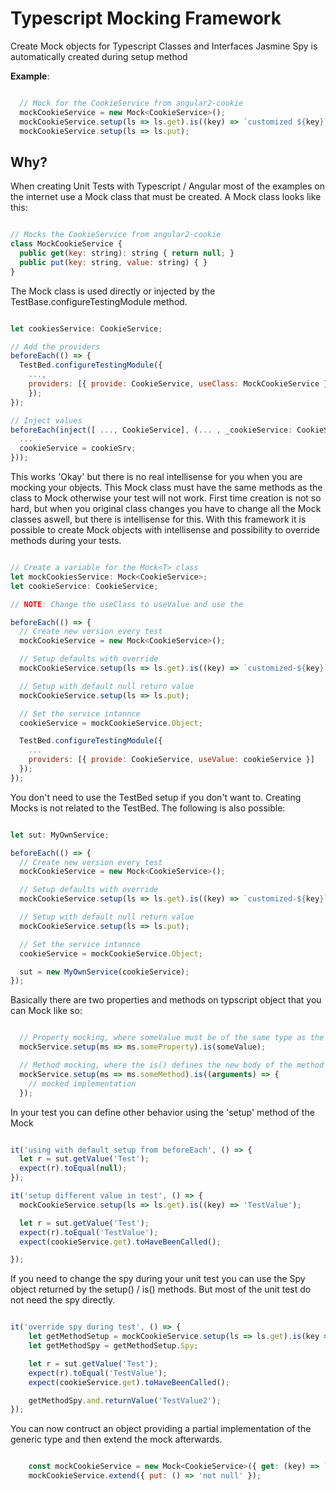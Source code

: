 # Typescript Mocking Framework

Create Mock objects for Typescript Classes and Interfaces
Jasmine Spy is automatically created during setup method

**Example**:

```javascript

  // Mock for the CookieService from angular2-cookie
  mockCookieService = new Mock<CookieService>();
  mockCookieService.setup(ls => ls.get).is((key) => `customized ${key}`);
  mockCookieService.setup(ls => ls.put);
```

## Why?

When creating Unit Tests with Typescript / Angular most of the examples on the internet use a Mock class that must be
created. A Mock class looks like this:

```javascript

// Mocks the CookieService from angular2-cookie
class MockCookieService {
  public get(key: string): string { return null; }
  public put(key: string, value: string) { }
}

```

The Mock class is used directly or injected by the TestBase.configureTestingModule method.

```javascript

let cookiesService: CookieService;

// Add the providers
beforeEach(() => {
  TestBed.configureTestingModule({
    ...,
    providers: [{ provide: CookieService, useClass: MockCookieService }]
    });
});

// Inject values
beforeEach(inject([ ..., CookieService], (... , _cookieService: CookieService) => {
  ...
  cookieService = cookieSrv;
}));
```

This works 'Okay' but there is no real intellisense for you when you are mocking your objects.
This Mock class must have the same methods as the class to Mock otherwise your test will not work. First time
creation is not so hard, but when you original class changes you have to change all the Mock classes aswell, but there
is intellisense for this. With this framework it is possible to create Mock objects with intellisense and possibility to
override methods during your tests.

```javascript

// Create a variable for the Mock<T> class
let mockCookiesService: Mock<CookieService>;
let cookieService: CookieService;

// NOTE: Change the useClass to useValue and use the

beforeEach(() => {
  // Create new version every test
  mockCookieService = new Mock<CookieService>();

  // Setup defaults with override
  mockCookieService.setup(ls => ls.get).is((key) => `customized-${key}`);

  // Setup with default null return value
  mockCookieService.setup(ls => ls.put);

  // Set the service intannce
  cookieService = mockCookieService.Object;

  TestBed.configureTestingModule({
    ...
    providers: [{ provide: CookieService, useValue: cookieService }]
  });
});

```

You don't need to use the TestBed setup if you don't want to. Creating Mocks is not related
to the TestBed. The following is also possible:

```javascript

let sut: MyOwnService;

beforeEach(() => {
  // Create new version every test
  mockCookieService = new Mock<CookieService>();

  // Setup defaults with override
  mockCookieService.setup(ls => ls.get).is((key) => `customized-${key}`);

  // Setup with default null return value
  mockCookieService.setup(ls => ls.put);

  // Set the service intannce
  cookieService = mockCookieService.Object;

  sut = new MyOwnService(cookieService);
});

```

Basically there are two properties and methods on typscript object that you can Mock like so:

```javascript

  // Property mocking, where someValue must be of the same type as the property
  mockService.setup(ms => ms.someProperty).is(someValue);

  // Method mocking, where the is() defines the new body of the method
  mockService.setup(ms => ms.someMethod).is((arguments) => {
    // mocked implementation
  });

```

In your test you can define other behavior using the 'setup' method of the Mock<T>

```javascript

it('using with default setup from beforeEach', () => {
  let r = sut.getValue('Test');
  expect(r).toEqual(null);
});

it('setup different value in test', () => {
  mockCookieService.setup(ls => ls.get).is((key) => 'TestValue');

  let r = sut.getValue('Test');
  expect(r).toEqual('TestValue');
  expect(cookieService.get).toHaveBeenCalled();

});

```

If you need to change the spy during your unit test you can use the Spy object returned
by the setup() / is() methods. But most of the unit test do not need the spy directly.

```javascript

it('override spy during test', () => {
    let getMethodSetup = mockCookieService.setup(ls => ls.get).is(key => 'TestValue');
    let getMethodSpy = getMethodSetup.Spy;

    let r = sut.getValue('Test');
    expect(r).toEqual('TestValue');
    expect(cookieService.get).toHaveBeenCalled();

    getMethodSpy.and.returnValue('TestValue2');
});

```

You can now contruct an object providing a partial implementation of the generic type
and then extend the mock afterwards.

```javascript

    const mockCookieService = new Mock<CookieService>({ get: (key) => `customized ${key}`, put: () => null });
    mockCookieService.extend({ put: () => 'not null' });

```

